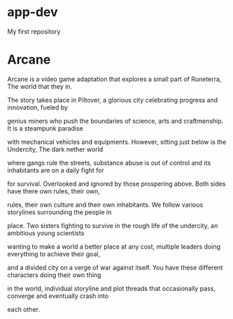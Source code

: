 # app-dev
My first repository
<h1>Arcane</h1>
<p>Arcane is a video game adaptation that explores a small part of Runeterra, The world that they in.</p>
<p>The story takes place in Piltover, a glorious city celebrating progress and innovation, fueled by</p>
<p>genius miners who push the boundaries of science, arts and craftmenship. It is a steampunk paradise</p>
<p>with mechanical vehicles and equipments. However, sitting just below is the Undercity, The dark nether world</p>
<p>where gangs rule the streets, substance abuse is out of control and its inhabitants are on a daily fight for</p>
<p>for survival. Overlooked and ignored by those prospering above. Both sides have there own rules, their own,</p>
<p>rules, their own culture and their own inhabitants. We follow various storylines surrounding the people in</p>
<p>place. Two sisters fighting to survive in the rough life of the undercity, an ambitious young scientists</p>
<p>wanting to make a world a better place at any cost, multiple leaders doing everything to achieve their goal,</p>
<p>and a divided city on a verge of war against itself. You have these different characters doing their own thing</p>
<p>in the world, individual storyline and plot threads that occasionally pass, converge and eventually crash into</p>
<p>each other.</p>

